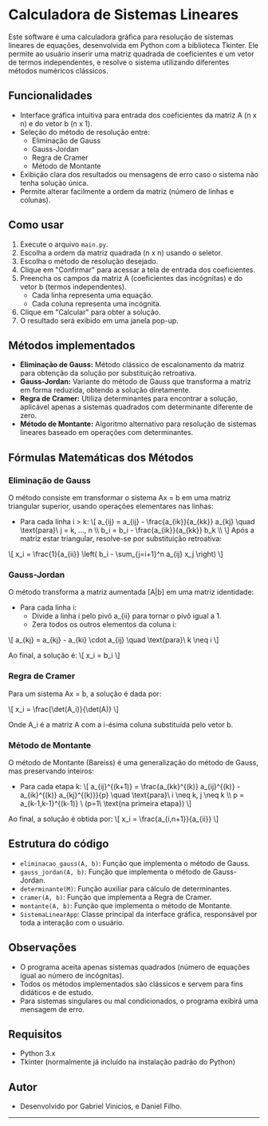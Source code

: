 # Calculadora de Sistemas Lineares

Este software é uma calculadora gráfica para resolução de sistemas lineares de equações, desenvolvida em Python com a biblioteca Tkinter. Ele permite ao usuário inserir uma matriz quadrada de coeficientes e um vetor de termos independentes, e resolve o sistema utilizando diferentes métodos numéricos clássicos.

## Funcionalidades
- Interface gráfica intuitiva para entrada dos coeficientes da matriz A (n x n) e do vetor b (n x 1).
- Seleção do método de resolução entre:
  - Eliminação de Gauss
  - Gauss-Jordan
  - Regra de Cramer
  - Método de Montante
- Exibição clara dos resultados ou mensagens de erro caso o sistema não tenha solução única.
- Permite alterar facilmente a ordem da matriz (número de linhas e colunas).

## Como usar
1. Execute o arquivo `main.py`.
2. Escolha a ordem da matriz quadrada (n x n) usando o seletor.
3. Escolha o método de resolução desejado.
4. Clique em "Confirmar" para acessar a tela de entrada dos coeficientes.
5. Preencha os campos da matriz A (coeficientes das incógnitas) e do vetor b (termos independentes).
   - Cada linha representa uma equação.
   - Cada coluna representa uma incógnita.
6. Clique em "Calcular" para obter a solução.
7. O resultado será exibido em uma janela pop-up.

## Métodos implementados
- **Eliminação de Gauss:** Método clássico de escalonamento da matriz para obtenção da solução por substituição retroativa.
- **Gauss-Jordan:** Variante do método de Gauss que transforma a matriz em forma reduzida, obtendo a solução diretamente.
- **Regra de Cramer:** Utiliza determinantes para encontrar a solução, aplicável apenas a sistemas quadrados com determinante diferente de zero.
- **Método de Montante:** Algoritmo alternativo para resolução de sistemas lineares baseado em operações com determinantes.

## Fórmulas Matemáticas dos Métodos

### Eliminação de Gauss
O método consiste em transformar o sistema Ax = b em uma matriz triangular superior, usando operações elementares nas linhas:

- Para cada linha i > k:
  \\[ a_{ij} = a_{ij} - \frac{a_{ik}}{a_{kk}} a_{kj} \quad \text{para}\ j = k, ..., n \\\\
  b_i = b_i - \frac{a_{ik}}{a_{kk}} b_k \\\\
\\]
Após a matriz estar triangular, resolve-se por substituição retroativa:

\\[
  x_i = \frac{1}{a_{ii}} \left( b_i - \sum_{j=i+1}^n a_{ij} x_j \right)
\\]

### Gauss-Jordan
O método transforma a matriz aumentada [A|b] em uma matriz identidade:

- Para cada linha i:
  - Divide a linha i pelo pivô a_{ii} para tornar o pivô igual a 1.
  - Zera todos os outros elementos da coluna i:

\\[
  a_{kj} = a_{kj} - a_{ki} \cdot a_{ij} \quad \text{para}\ k \neq i
\\]

Ao final, a solução é:
\\[
  x_i = b_i
\\]

### Regra de Cramer
Para um sistema Ax = b, a solução é dada por:

\\[
  x_i = \frac{\det(A_i)}{\det(A)}
\\]

Onde A_i é a matriz A com a i-ésima coluna substituída pelo vetor b.

### Método de Montante
O método de Montante (Bareiss) é uma generalização do método de Gauss, mas preservando inteiros:

- Para cada etapa k:
  \\[ a_{ij}^{(k+1)} = \frac{a_{kk}^{(k)} a_{ij}^{(k)} - a_{ik}^{(k)} a_{kj}^{(k)}}{p} \quad \text{para}\ i \neq k, j \neq k \\\\
  p = a_{k-1,k-1}^{(k-1)} \ (p=1\ \text{na primeira etapa})
\\]

Ao final, a solução é obtida por:
\\[
  x_i = \frac{a_{i,n+1}}{a_{ii}}
\\]

## Estrutura do código
- `eliminacao_gauss(A, b)`: Função que implementa o método de Gauss.
- `gauss_jordan(A, b)`: Função que implementa o método de Gauss-Jordan.
- `determinante(M)`: Função auxiliar para cálculo de determinantes.
- `cramer(A, b)`: Função que implementa a Regra de Cramer.
- `montante(A, b)`: Função que implementa o método de Montante.
- `SistemaLinearApp`: Classe principal da interface gráfica, responsável por toda a interação com o usuário.

## Observações
- O programa aceita apenas sistemas quadrados (número de equações igual ao número de incógnitas).
- Todos os métodos implementados são clássicos e servem para fins didáticos e de estudo.
- Para sistemas singulares ou mal condicionados, o programa exibirá uma mensagem de erro.

## Requisitos
- Python 3.x
- Tkinter (normalmente já incluído na instalação padrão do Python)

## Autor
- Desenvolvido por Gabriel Vinicios, e Daniel Filho.

---
